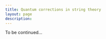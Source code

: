 ```yaml
---
title: Quantum corrections in string theory
layout: page
description: 
---
```


To be continued...


